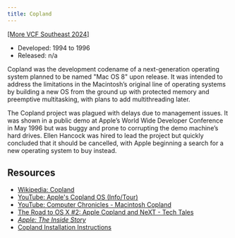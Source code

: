 ```yaml
---
title: Copland
---
```


[[More VCF Southeast 2024]](/computers/vcfse2024)

- Developed: 1994 to 1996
- Released: n/a

Copland was the development codename of a next-generation operating system planned to be named "Mac OS 8" upon release. It was intended to address the limitations in the Macintosh’s original line of operating systems by building a new OS from the ground up with protected memory and preemptive multitasking, with plans to add multithreading later.

The Copland project was plagued with delays due to management issues. It was shown in a public demo at Apple’s World Wide Developer Conference in May 1996 but was buggy and prone to corrupting the demo machine’s hard drives. Ellen Hancock was hired to lead the project but quickly concluded that it should be cancelled, with Apple beginning a search for a new operating system to buy instead.

## Resources

- [Wikipedia: Copland](<https://en.wikipedia.org/wiki/Copland_(operating_system)>)
- [YouTube: Apple's Copland OS (Info/Tour)](https://youtu.be/9VpTu5c8I_w)
- [YouTube: Computer Chronicles - Macintosh Copland](https://www.youtube.com/watch?v=SBRKzJMS6Uw)
- [The Road to OS X #2: Apple Copland and NeXT - Tech Tales](https://overcast.fm/+wCpzWVZXA)
- [_Apple: The Inside Story_](https://www.amazon.com/Apple-Intrigue-Egomania-Business-Blunders/dp/0812928512/ref=sr_1_1?crid=3S7U8JZ9GSQ&dib=eyJ2IjoiMSJ9.tPTQPHQh2yRMOR3BuPRpnzFbOsmoAq9_KF4OedClNS3xMOFTKJr0tXShV7zHX1-O22vI5MmDXWqyfkYVPGAvb8J8VzoAESQtxptTQlL8kZ2PzQVL3a6CLil3j_kNqtUuCQwzg-FtukBydYFgh9HriayC70dFPGtizb33eaCy4WSHSmTOh6OzD9OoTAn1TproVRjBrOFMe4to-zotrq1fvkfhvLjicSBY5RZDD5EoatgnRWjOK8hWuBoXLUuF_emHOS7UCYO6Cuit4br1QfMPtr9bv680TFbxeV-4oe9LiOM.x2V2n7eDRbzSjCRf5Kt47i0NxcRZ-PU7pYwvE5UqubY&dib_tag=se&keywords=apple+inside+story&qid=1720894920&sprefix=apple+inside+stor%2Caps%2C228&sr=8-1)
- [Copland Installation Instructions](https://wiki.preterhuman.net/Apple_Copland)
